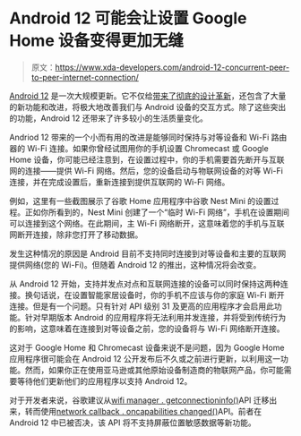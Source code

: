 # Android 12 可能会让设置 Google Home 设备变得更加无缝

> 原文：<https://www.xda-developers.com/android-12-concurrent-peer-to-peer-internet-connection/>

[Android 12](https://www.xda-developers.com/android-12/) 是一次大规模更新。它不仅给[带来了彻底的设计革新](https://www.xda-developers.com/material-you/)，还包含了大量的新功能和改进，将极大地改善我们与 Android 设备的交互方式。除了这些突出的功能，Android 12 还带来了许多较小的生活质量变化。

Andriod 12 带来的一个小而有用的改进是能够同时保持与对等设备和 Wi-Fi 路由器的 Wi-Fi 连接。如果你曾经试图用你的手机设置 Chromecast 或 Google Home 设备，你可能已经注意到，在设置过程中，你的手机需要首先断开与互联网的连接——提供 Wi-Fi 网络。然后，您的设备启动与物联网设备的对等 Wi-Fi 连接，并在完成设置后，重新连接到提供互联网的 Wi-Fi 网络。

例如，这里有一些截图展示了谷歌 Home 应用程序中谷歌 Nest Mini 的设置过程。正如你所看到的，Nest Mini 创建了一个“临时 Wi-Fi 网络”，手机在设置期间可以连接到这个网络。在此期间，主 Wi-Fi 网络断开，这意味着您的手机与互联网断开连接，除非您打开了移动数据。

发生这种情况的原因是 Android 目前不支持同时连接到对等设备和主要的互联网提供网络(您的 Wi-Fi)。但随着 Android 12 的推出，这种情况将会改变。

从 Android 12 开始，支持并发点对点和互联网连接的设备可以同时保持这两种连接。换句话说，在设置智能家居设备时，你的手机不应该与你的家庭 Wi-Fi 断开连接。但是有一个问题。只有针对 API 级别 31 及更高的应用程序才会启用此功能。针对早期版本 Android 的应用程序将无法利用并发连接，并将受到传统行为的影响，这意味着在连接到对等设备之前，您的设备将与 Wi-Fi 网络断开连接。

这对于 Google Home 和 Chromecast 设备来说不是问题，因为 Google Home 应用程序很可能会在 Android 12 公开发布后不久或之前进行更新，以利用这一功能。然而，如果你正在使用亚马逊或其他原始设备制造商的物联网产品，你可能需要等待他们更新他们的应用程序以支持 Android 12。

对于开发者来说，谷歌建议从[wifi manager . getconnectioninfo()](https://developer.android.com/reference/android/net/wifi/WifiManager#getConnectionInfo())API 迁移出来，转而使用[network callback . oncapabilities changed()](https://developer.android.com/reference/android/net/ConnectivityManager.NetworkCallback#onCapabilitiesChanged(android.net.Network,%20android.net.NetworkCapabilities))API。前者在 Android 12 中已被否决，该 API 将不支持屏蔽位置敏感数据等新功能。